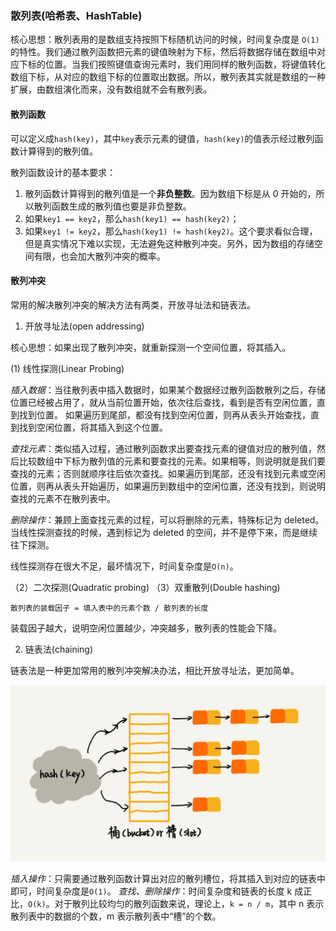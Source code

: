 ### 散列表(哈希表、HashTable)

核心思想：散列表用的是数组支持按照下标随机访问的时候，时间复杂度是 `O(1)`的特性。我们通过散列函数把元素的键值映射为下标，然后将数据存储在数组中对应下标的位置。当我们按照键值查询元素时，我们用同样的散列函数，将键值转化数组下标，从对应的数组下标的位置取出数据。所以，散列表其实就是数组的一种扩展，由数组演化而来，没有数组就不会有散列表。

#### 散列函数

可以定义成`hash(key)`，其中`key`表示元素的键值，`hash(key)`的值表示经过散列函数计算得到的散列值。

散列函数设计的基本要求：

1. 散列函数计算得到的散列值是一个**非负整数**。因为数组下标是从 0 开始的，所以散列函数生成的散列值也要是非负整数。
2. 如果`key1 == key2`，那么`hash(key1) == hash(key2)`；
3. 如果`key1 != key2`，那么`hash(key1) != hash(key2)`。这个要求看似合理，但是真实情况下难以实现，无法避免这种散列冲突。另外，因为数组的存储空间有限，也会加大散列冲突的概率。

#### 散列冲突

常用的解决散列冲突的解决方法有两类，开放寻址法和链表法。

1. 开放寻址法(open addressing)

核心思想：如果出现了散列冲突，就重新探测一个空间位置，将其插入。

(1) 线性探测(Linear Probing)

_插入数据_：当往散列表中插入数据时，如果某个数据经过散列函数散列之后，存储位置已经被占用了，就从当前位置开始，依次往后查找，看到是否有空闲位置，直到找到位置。 如果遍历到尾部，都没有找到空闲位置，则再从表头开始查找，直到找到空闲位置，将其插入到这个位置。

_查找元素_：类似插入过程，通过散列函数求出要查找元素的键值对应的散列值，然后比较数组中下标为散列值的元素和要查找的元素。如果相等，则说明就是我们要查找的元素；否则就顺序往后依次查找。如果遍历到尾部，还没有找到元素或空闲位置，则再从表头开始遍历，如果遍历到数组中的空闲位置，还没有找到，则说明查找的元素不在散列表中。

_删除操作_：兼顾上面查找元素的过程，可以将删除的元素，特殊标记为 deleted。当线性探测查找的时候，遇到标记为 deleted 的空间，并不是停下来，而是继续往下探测。

线性探测存在很大不足，最坏情况下，时间复杂度是`O(n)`。

（2）二次探测(Quadratic probing)
（3）双重散列(Double hashing)

`散列表的装载因子 = 填入表中的元素个数 / 散列表的长度`

装载因子越大，说明空闲位置越少，冲突越多，散列表的性能会下降。

2. 链表法(chaining)

链表法是一种更加常用的散列冲突解决办法，相比开放寻址法，更加简单。

![](/Content/Pic/散列表_链表法.jpg)

_插入操作_：只需要通过散列函数计算出对应的散列槽位，将其插入到对应的链表中即可，时间复杂度是`O(1)`。
_查找、删除操作_：时间复杂度和链表的长度 k 成正比，`O(k)`。对于散列比较均匀的散列函数来说，理论上，`k = n / m`，其中 n 表示散列表中的数据的个数，m 表示散列表中“槽”的个数。
